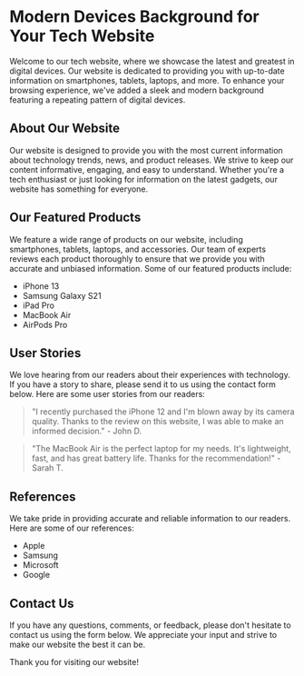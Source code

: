 <!--font:Poppins-->

# Modern Devices Background for Your Tech Website

Welcome to our tech website, where we showcase the latest and greatest in digital devices. Our website is dedicated to providing you with up-to-date information on smartphones, tablets, laptops, and more. To enhance your browsing experience, we've added a sleek and modern background featuring a repeating pattern of digital devices.

## About Our Website

Our website is designed to provide you with the most current information about technology trends, news, and product releases. We strive to keep our content informative, engaging, and easy to understand. Whether you're a tech enthusiast or just looking for information on the latest gadgets, our website has something for everyone.

## Our Featured Products

We feature a wide range of products on our website, including smartphones, tablets, laptops, and accessories. Our team of experts reviews each product thoroughly to ensure that we provide you with accurate and unbiased information. Some of our featured products include:

- iPhone 13
- Samsung Galaxy S21
- iPad Pro
- MacBook Air
- AirPods Pro

## User Stories

We love hearing from our readers about their experiences with technology. If you have a story to share, please send it to us using the contact form below. Here are some user stories from our readers:

> "I recently purchased the iPhone 12 and I'm blown away by its camera quality. Thanks to the review on this website, I was able to make an informed decision." - John D.

> "The MacBook Air is the perfect laptop for my needs. It's lightweight, fast, and has great battery life. Thanks for the recommendation!" - Sarah T.

## References

We take pride in providing accurate and reliable information to our readers. Here are some of our references:

- Apple
- Samsung
- Microsoft
- Google

## Contact Us

If you have any questions, comments, or feedback, please don't hesitate to contact us using the form below. We appreciate your input and strive to make our website the best it can be.

Thank you for visiting our website!

<!--

Write me content for website with wallpaper which alt text is:

"A wallpaper featuring a repeating pattern of sleek and modern digital devices, such as smartphones, tablets, and laptops."

The name/title of the page should not be 1:1 copy of the alt text but rather a real content of the website which is using this wallpaper.

- Use markdown format 
- Start with heading
- Heading should be short and concise
- The content should look like a real website 
- The website should not be about the wallpaper, wallpaper is just a related background
- Heading should be contain work "wallpaper" or "background"
- Include real sections like references, contact, user stories, etc. use things relevant to the page purpose.
- Feel free to use structure like headings, bullets, numbering, blockquotes, paragraphs, horizontal lines, etc.
- You can use formatting like bold or _italic_
- You can include UTF-8 emojis
- Links should be only #hash anchors (and you can refer to the document itself)
- Do not include images


---


# Modern Devices Background for Your Tech Website

Welcome to our tech website, where we showcase the latest and greatest in digital devices. Our website is dedicated to providing you with up-to-date information on smartphones, tablets, laptops, and more. To enhance your browsing experience, we've added a sleek and modern background featuring a repeating pattern of digital devices.

## About Our Website

Our website is designed to provide you with the most current information about technology trends, news, and product releases. We strive to keep our content informative, engaging, and easy to understand. Whether you're a tech enthusiast or just looking for information on the latest gadgets, our website has something for everyone.

## Our Featured Products

We feature a wide range of products on our website, including smartphones, tablets, laptops, and accessories. Our team of experts reviews each product thoroughly to ensure that we provide you with accurate and unbiased information. Some of our featured products include:

- iPhone 13
- Samsung Galaxy S21
- iPad Pro
- MacBook Air
- AirPods Pro

## User Stories

We love hearing from our readers about their experiences with technology. If you have a story to share, please send it to us using the contact form below. Here are some user stories from our readers:

> "I recently purchased the iPhone 12 and I'm blown away by its camera quality. Thanks to the review on this website, I was able to make an informed decision." - John D.

> "The MacBook Air is the perfect laptop for my needs. It's lightweight, fast, and has great battery life. Thanks for the recommendation!" - Sarah T.

## References

We take pride in providing accurate and reliable information to our readers. Here are some of our references:

- Apple
- Samsung
- Microsoft
- Google

## Contact Us

If you have any questions, comments, or feedback, please don't hesitate to contact us using the form below. We appreciate your input and strive to make our website the best it can be.

Thank you for visiting our website!

-->
